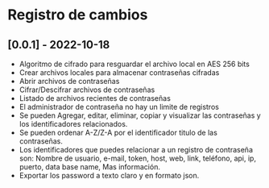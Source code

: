 # **Registro de cambios**

## [0.0.1] - 2022-10-18
- Algoritmo de cifrado para resguardar el archivo local en AES 256 bits
- Crear archivos locales para almacenar contraseñas cifradas
- Abrir archivos de contraseñas
- Cifrar/Descifrar archivos de contraseñas
- Listado de archivos recientes de contraseñas
- El administrador de contraseña no hay un limite de registros
- Se pueden Agregar, editar, eliminar, copiar y visualizar las contraseñas y los identificadores relacionados.
- Se pueden ordenar A-Z/Z-A por el identificador titulo de las contraseñas.
- Los identificadores que puedes relacionar a un registro de contraseña son: Nombre de usuario, e-mail, token, host, web, link, teléfono, api, ip, puerto, data base name, Mas información.
- Exportar los password a texto claro y en formato json.  